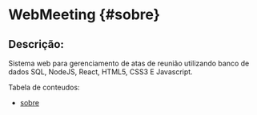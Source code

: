 # WebMeeting {#sobre}

## Descrição: 
Sistema web para gerenciamento de atas de reunião utilizando banco de dados SQL, NodeJS, React, HTML5, CSS3 E Javascript.


Tabela de conteudos:
<!--ts-->
   * [sobre](#sobre)
<!--te-->
